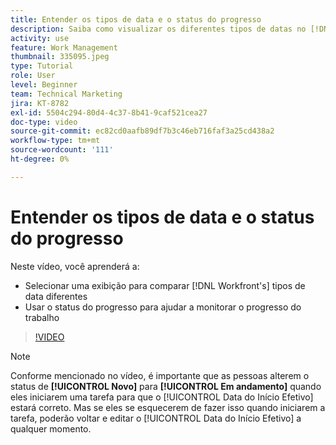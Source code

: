 ```yaml
---
title: Entender os tipos de data e o status do progresso
description: Saiba como visualizar os diferentes tipos de datas no [!DNL  Workfront] e usar o status do progresso para ajudá-lo a monitorar o progresso do trabalho.
activity: use
feature: Work Management
thumbnail: 335095.jpeg
type: Tutorial
role: User
level: Beginner
team: Technical Marketing
jira: KT-8782
exl-id: 5504c294-80d4-4c37-8b41-9caf521cea27
doc-type: video
source-git-commit: ec82cd0aafb89df7b3c46eb716faf3a25cd438a2
workflow-type: tm+mt
source-wordcount: '111'
ht-degree: 0%

---
```


# Entender os tipos de data e o status do progresso

Neste vídeo, você aprenderá a:

* Selecionar uma exibição para comparar [!DNL Workfront's] tipos de data diferentes
* Usar o status do progresso para ajudar a monitorar o progresso do trabalho

>[!VIDEO](https://video.tv.adobe.com/v/335095/?quality=12&learn=on)

>[!NOTE]
>
>Conforme mencionado no vídeo, é importante que as pessoas alterem o status de **[!UICONTROL Novo]** para **[!UICONTROL Em andamento]** quando eles iniciarem uma tarefa para que o [!UICONTROL Data do Início Efetivo] estará correto. Mas se eles se esquecerem de fazer isso quando iniciarem a tarefa, poderão voltar e editar o [!UICONTROL Data do Início Efetivo] a qualquer momento.


<!---
Task progress status overview
Definitions for the project, task, and issue dates within Workfront
Project timelines
--->
